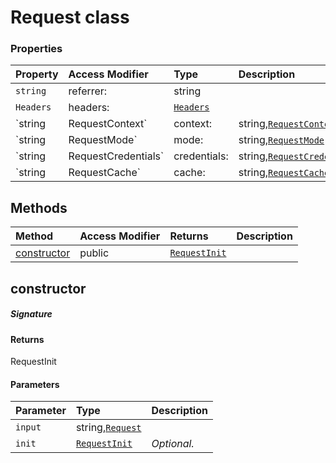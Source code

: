 # Request class









### Properties

| Property	   | Access Modifier | Type	| Description|
|:-------------|:----|:-------|:-----------|
|`string`     | referrer: | string |  |
|`Headers`     | headers: | [`Headers`](Headers.md) |  |
|`string|RequestContext`     | context: | string,[`RequestContext`](RequestContext.md) |  |
|`string|RequestMode`     | mode: | string,[`RequestMode`](RequestMode.md) |  |
|`string|RequestCredentials`     | credentials: | string,[`RequestCredentials`](RequestCredentials.md) |  |
|`string|RequestCache`     | cache: | string,[`RequestCache`](RequestCache.md) |  |




## Methods

| Method	   | Access Modifier | Returns	| Description|
|:-------------|:----|:-------|:-----------|
|[constructor](#constructor~3egg9)     | public | [`RequestInit`](RequestInit.md) |  |




## constructor



##### Signature

#### Returns
RequestInit

#### Parameters


| Parameter	   | Type    | Description |
|:-------------|:---------------|:------------|
| `input`    | string,[`Request`](Request.md) |  |
| `init`    | [`RequestInit`](RequestInit.md) | _Optional._ |

